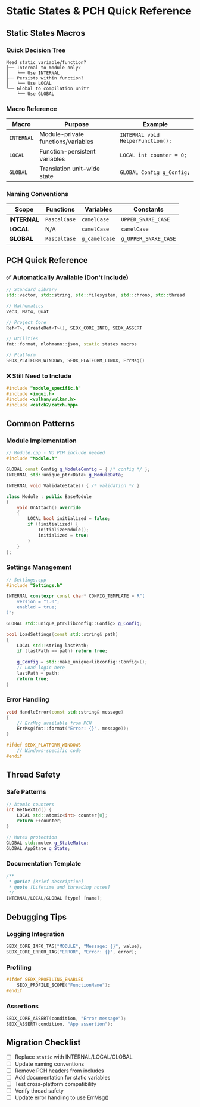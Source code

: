 # Static States & PCH Quick Reference

## Static States Macros

### Quick Decision Tree
```
Need static variable/function?
├── Internal to module only?
│   └── Use INTERNAL
├── Persists within function?
│   └── Use LOCAL  
└── Global to compilation unit?
    └── Use GLOBAL
```

### Macro Reference

| Macro | Purpose | Example |
|-------|---------|---------|
| `INTERNAL` | Module-private functions/variables | `INTERNAL void HelperFunction();` |
| `LOCAL` | Function-persistent variables | `LOCAL int counter = 0;` |
| `GLOBAL` | Translation unit-wide state | `GLOBAL Config g_Config;` |

### Naming Conventions

| Scope | Functions | Variables | Constants |
|-------|-----------|-----------|-----------|
| **INTERNAL** | `PascalCase` | `camelCase` | `UPPER_SNAKE_CASE` |
| **LOCAL** | N/A | `camelCase` | `camelCase` |
| **GLOBAL** | `PascalCase` | `g_camelCase` | `g_UPPER_SNAKE_CASE` |

## PCH Quick Reference

### ✅ Automatically Available (Don't Include)
```cpp
// Standard Library
std::vector, std::string, std::filesystem, std::chrono, std::thread

// Mathematics
Vec3, Mat4, Quat

// Project Core
Ref<T>, CreateRef<T>(), SEDX_CORE_INFO, SEDX_ASSERT

// Utilities
fmt::format, nlohmann::json, static states macros

// Platform
SEDX_PLATFORM_WINDOWS, SEDX_PLATFORM_LINUX, ErrMsg()
```

### ❌ Still Need to Include
```cpp
#include "module_specific.h"
#include <imgui.h>
#include <vulkan/vulkan.h>
#include <catch2/catch.hpp>
```

## Common Patterns

### Module Implementation
```cpp
// Module.cpp - No PCH include needed
#include "Module.h"

GLOBAL const Config g_ModuleConfig = { /* config */ };
INTERNAL std::unique_ptr<Data> g_ModuleData;

INTERNAL void ValidateState() { /* validation */ }

class Module : public BaseModule 
{
    void OnAttach() override 
    {
        LOCAL bool initialized = false;
        if (!initialized) {
            InitializeModule();
            initialized = true;
        }
    }
};
```

### Settings Management
```cpp
// Settings.cpp
#include "Settings.h"

INTERNAL constexpr const char* CONFIG_TEMPLATE = R"(
    version = "1.0";
    enabled = true;
)";

GLOBAL std::unique_ptr<libconfig::Config> g_Config;

bool LoadSettings(const std::string& path) 
{
    LOCAL std::string lastPath;
    if (lastPath == path) return true;
    
    g_Config = std::make_unique<libconfig::Config>();
    // Load logic here
    lastPath = path;
    return true;
}
```

### Error Handling
```cpp
void HandleError(const std::string& message) 
{
    // ErrMsg available from PCH
    ErrMsg(fmt::format("Error: {}", message));
}

#ifdef SEDX_PLATFORM_WINDOWS
    // Windows-specific code
#endif
```

## Thread Safety

### Safe Patterns
```cpp
// Atomic counters
int GetNextId() {
    LOCAL std::atomic<int> counter{0};
    return ++counter;
}

// Mutex protection
GLOBAL std::mutex g_StateMutex;
GLOBAL AppState g_State;
```

### Documentation Template
```cpp
/**
 * @brief [Brief description]
 * @note [Lifetime and threading notes]
 */
INTERNAL/LOCAL/GLOBAL [type] [name];
```

## Debugging Tips

### Logging Integration
```cpp
SEDX_CORE_INFO_TAG("MODULE", "Message: {}", value);
SEDX_CORE_ERROR_TAG("ERROR", "Error: {}", error);
```

### Profiling
```cpp
#ifdef SEDX_PROFILING_ENABLED
    SEDX_PROFILE_SCOPE("FunctionName");
#endif
```

### Assertions
```cpp
SEDX_CORE_ASSERT(condition, "Error message");
SEDX_ASSERT(condition, "App assertion");
```

## Migration Checklist

- [ ] Replace `static` with INTERNAL/LOCAL/GLOBAL
- [ ] Update naming conventions
- [ ] Remove PCH headers from includes
- [ ] Add documentation for static variables
- [ ] Test cross-platform compatibility
- [ ] Verify thread safety
- [ ] Update error handling to use ErrMsg()
